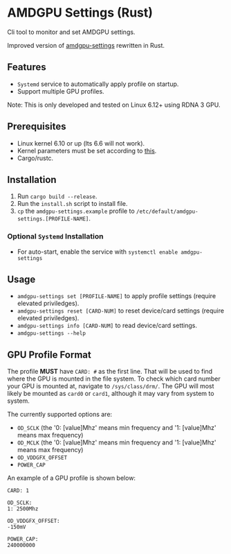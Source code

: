 # AMDGPU Settings (Rust)

Cli tool to monitor and set AMDGPU settings.

Improved version of [amdgpu-settings](https://github.com/yuheho7749/amdgpu-settings) rewritten in Rust.

## Features
- `Systemd` service to automatically apply profile on startup.
- Support multiple GPU profiles.

Note: This is only developed and tested on Linux 6.12+ using RDNA 3 GPU.

## Prerequisites
- Linux kernel 6.10 or up (lts 6.6 will not work).
- Kernel parameters must be set according to [this](https://wiki.archlinux.org/title/AMDGPU#Boot_parameter).
- Cargo/rustc.

## Installation
1. Run `cargo build --release`.
2. Run the `install.sh` script to install file.
3. `cp` the `amdgpu-settings.example` profile to `/etc/default/amdgpu-settings.[PROFILE-NAME]`.

### Optional `Systemd` Installation
- For auto-start, enable the service with `systemctl enable amdgpu-settings`

## Usage
- `amdgpu-settings set [PROFILE-NAME]` to apply profile settings (require elevated priviledges).
- `amdgpu-settings reset [CARD-NUM]` to reset device/card settings (require elevated priviledges).
- `amdgpu-settings info [CARD-NUM]` to read device/card settings.
- `amdgpu-settings --help`

## GPU Profile Format
The profile **MUST** have `CARD: #` as the first line. That will be used to find where the GPU is mounted in the file system. To check which card number your GPU is mounted at, navigate to `/sys/class/drm/`. The GPU will most likely be mounted as `card0` or `card1`, although it may vary from system to system.

The currently supported options are:
- `OD_SCLK` (the '0: [value]Mhz' means min frequency and '1: [value]Mhz' means max frequency)
- `OD_MCLK` (the '0: [value]Mhz' means min frequency and '1: [value]Mhz' means max frequency)
- `OD_VDDGFX_OFFSET`
- `POWER_CAP`

An example of a GPU profile is shown below:
```
CARD: 1

OD_SCLK:
1: 2500Mhz

OD_VDDGFX_OFFSET:
-150mV

POWER_CAP:
240000000
```
